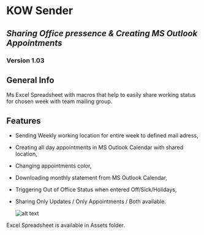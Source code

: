 # KOW Sender
## _Sharing Office pressence & Creating MS Outlook Appointments_
### Version 1.03
## General Info
Ms Excel Spreadsheet with macros that help to easily share working status for chosen week with team mailing group.
## Features
* Sending Weekly working location for entire week to defined mail adress,
* Creating all day appointments in MS Outlook Calendar with shared location,
* Changing appointments color,
* Downloading monthly statement from MS Outlook Calendar,
* Triggering Out of Office Status when entered Off/Sick/Holidays,
* Sharing Only Updates / Only Appointments / Both available.

  ![alt text](https://github.com/przfur/KOW_Sender/blob/main/Assets/KOW.png "Main Sheet")

Excel Spreadsheet is available in Assets folder.


